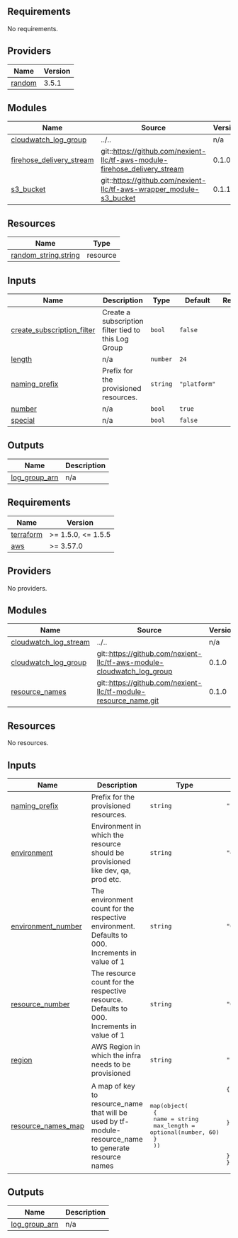 ## Requirements

No requirements.

## Providers

| Name | Version |
|------|---------|
| <a name="provider_random"></a> [random](#provider\_random) | 3.5.1 |

## Modules

| Name | Source | Version |
|------|--------|---------|
| <a name="module_cloudwatch_log_group"></a> [cloudwatch\_log\_group](#module\_cloudwatch\_log\_group) | ../.. | n/a |
| <a name="module_firehose_delivery_stream"></a> [firehose\_delivery\_stream](#module\_firehose\_delivery\_stream) | git::https://github.com/nexient-llc/tf-aws-module-firehose_delivery_stream | 0.1.0 |
| <a name="module_s3_bucket"></a> [s3\_bucket](#module\_s3\_bucket) | git::https://github.com/nexient-llc/tf-aws-wrapper_module-s3_bucket | 0.1.1 |

## Resources

| Name | Type |
|------|------|
| [random_string.string](https://registry.terraform.io/providers/hashicorp/random/latest/docs/resources/string) | resource |

## Inputs

| Name | Description | Type | Default | Required |
|------|-------------|------|---------|:--------:|
| <a name="input_create_subscription_filter"></a> [create\_subscription\_filter](#input\_create\_subscription\_filter) | Create a subscription filter tied to this Log Group | `bool` | `false` | no |
| <a name="input_length"></a> [length](#input\_length) | n/a | `number` | `24` | no |
| <a name="input_naming_prefix"></a> [naming\_prefix](#input\_naming\_prefix) | Prefix for the provisioned resources. | `string` | `"platform"` | no |
| <a name="input_number"></a> [number](#input\_number) | n/a | `bool` | `true` | no |
| <a name="input_special"></a> [special](#input\_special) | n/a | `bool` | `false` | no |

## Outputs

| Name | Description |
|------|-------------|
| <a name="output_log_group_arn"></a> [log\_group\_arn](#output\_log\_group\_arn) | n/a |
<!-- BEGINNING OF PRE-COMMIT-TERRAFORM DOCS HOOK -->
## Requirements

| Name | Version |
|------|---------|
| <a name="requirement_terraform"></a> [terraform](#requirement\_terraform) | >= 1.5.0, <= 1.5.5 |
| <a name="requirement_aws"></a> [aws](#requirement\_aws) | >= 3.57.0 |

## Providers

No providers.

## Modules

| Name | Source | Version |
|------|--------|---------|
| <a name="module_cloudwatch_log_stream"></a> [cloudwatch\_log\_stream](#module\_cloudwatch\_log\_stream) | ../.. | n/a |
| <a name="module_cloudwatch_log_group"></a> [cloudwatch\_log\_group](#module\_cloudwatch\_log\_group) | git::https://github.com/nexient-llc/tf-aws-module-cloudwatch_log_group | 0.1.0 |
| <a name="module_resource_names"></a> [resource\_names](#module\_resource\_names) | git::https://github.com/nexient-llc/tf-module-resource_name.git | 0.1.0 |

## Resources

No resources.

## Inputs

| Name | Description | Type | Default | Required |
|------|-------------|------|---------|:--------:|
| <a name="input_naming_prefix"></a> [naming\_prefix](#input\_naming\_prefix) | Prefix for the provisioned resources. | `string` | `"platform"` | no |
| <a name="input_environment"></a> [environment](#input\_environment) | Environment in which the resource should be provisioned like dev, qa, prod etc. | `string` | `"dev"` | no |
| <a name="input_environment_number"></a> [environment\_number](#input\_environment\_number) | The environment count for the respective environment. Defaults to 000. Increments in value of 1 | `string` | `"000"` | no |
| <a name="input_resource_number"></a> [resource\_number](#input\_resource\_number) | The resource count for the respective resource. Defaults to 000. Increments in value of 1 | `string` | `"000"` | no |
| <a name="input_region"></a> [region](#input\_region) | AWS Region in which the infra needs to be provisioned | `string` | `"us-east-2"` | no |
| <a name="input_resource_names_map"></a> [resource\_names\_map](#input\_resource\_names\_map) | A map of key to resource\_name that will be used by tf-module-resource\_name to generate resource names | <pre>map(object(<br>    {<br>      name       = string<br>      max_length = optional(number, 60)<br>    }<br>  ))</pre> | <pre>{<br>  "log_group": {<br>    "max_length": 63,<br>    "name": "lg"<br>  },<br>  "log_stream": {<br>    "max_length": 63,<br>    "name": "ls"<br>  }<br>}</pre> | no |

## Outputs

| Name | Description |
|------|-------------|
| <a name="output_log_group_arn"></a> [log\_group\_arn](#output\_log\_group\_arn) | n/a |
<!-- END OF PRE-COMMIT-TERRAFORM DOCS HOOK -->
